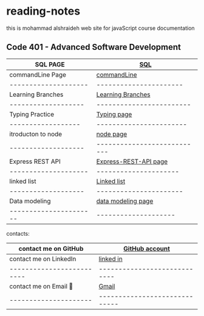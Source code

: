 # reading-notes

this is mohammad alshraideh web site for  javaScript course documentation  


## Code 401 - Advanced Software Development

   
|  SQL PAGE       |     [SQL](./sql.md)   |
|----------------------|--------------------|
|commandLine Page     | [commandLine](./commandLine.md)|
|--------------------|----------------------|
|Learning Branches  | [Learning Branches](./learningBranches.md)|
|-------------------|------------------------|
|Typing Practice  | [Typing page](TypingPractice.md)|
|------------------|-----------------------|
|itroducton to node |[node page](./node.md)|
|-------------------|---------------------------|
|Express REST API   |  [Express-REST-API page](Express-REST-API.md)|
|--------------------|---------------------|
|linked list       | [Linked list](linked-list.md)|
|-------------------|----------------------|
|Data modeling        | [data modeling page](DataModeling.md)|
|----------------------|--------------------|

contacts: 

|contact me on GitHub    | [GitHub account](https://github.com/mohammadsh96)|
|-------------------------|-------------------|
|contact me on LinkedIn |[linked in ](https://www.linkedin.com/in/mohammad-alshraideh-67820b186/)|
|-------------------------|----------------------------| 
|contact me on Email  :email:|  [Gmail](mhmd.shrydh1996@gmail.com)|
|---------------------|-----------------------------|

